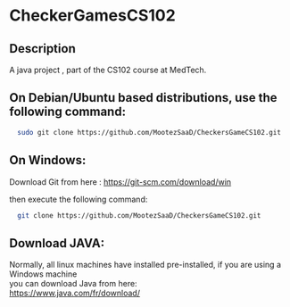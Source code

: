 # CheckerGamesCS102

## Description
A java project , part of the CS102 course at MedTech.

## On Debian/Ubuntu based distributions, use the following command:

```sh 
  sudo git clone https://github.com/MootezSaaD/CheckersGameCS102.git
```

## On Windows:
Download Git from here :
https://git-scm.com/download/win

then execute the following command:
 
```sh
  git clone https://github.com/MootezSaaD/CheckersGameCS102.git
```
## Download JAVA:
Normally, all linux machines have installed pre-installed, if you are using a Windows machine </br>
you can download Java from here:</br>
https://www.java.com/fr/download/
